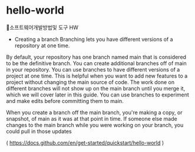 # hello-world

📝소프트웨어개발방법및 도구 HW

- Creating a branch
 Branching lets you have different versions of a repository at one time.

 By default, your repository has one branch named main that is considered to be the definitive branch. You can create additional branches off of main in your repository. You can use branches to have different versions of a project at one time. This is helpful when you want to add new features to a project without changing the main source of code. The work done on different branches will not show up on the main branch until you merge it, which we will cover later in this guide. You can use branches to experiment and make edits before committing them to main.

  When you create a branch off the main branch, you're making a copy, or snapshot, of main as it was at that point in time. If someone else made changes to the main branch while you were working on your branch, you could pull in those updates
  
  ( https://docs.github.com/en/get-started/quickstart/hello-world )
